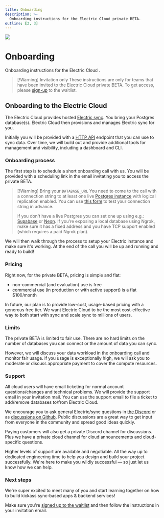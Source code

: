 ```yaml
---
title: Onboarding
description: >-
  Onboarding instructions for the Electric Cloud private BETA.
outline: [2, 3]
---
```


<img src="/img/icons/ddn.svg" class="product-icon" />

# Onboarding

Onboarding instructions for the Electric Cloud <Badge type="info" text="PRIVATE BETA" />.

> [!Warning] Invitation only
> These instructions are only for teams that have been invited to the Electric Cloud private BETA. To get access, please [sign-up](./sign-up) to the waitlist.

## Onboarding to the Electric Cloud

The Electric Cloud provides hosted [Electric sync](/product/electric). You bring your Postgres database(s). Electric Cloud then provisions and manages Electric sync for you.

Initially you will be provided with a [HTTP API](/docs/api/http) endpoint that you can use to sync data. Over time, we will build out and provide additional tools for management and visibility, including a dashboard and CLI.

### Onboarding process

The first step is to schedule a short onboarding call with us. You will be provided with a scheduling link in the email invitating you to access the private BETA.

> [!Warning] Bring your <code>DATABASE_URL</code>
> You need to come to the call with a connection string to at least one live [Postgres instance](/docs/guides/deployment#_1-running-postgres) with logical replication enabled. You can use [this form](https://dashboard.electric-sql.cloud/validate-postgres-for-electric-cloud) to test your connection string in advance.
>
> If you don't have a live Postgres you can set one up using e.g.: [Supabase](/docs/integrations/supabase) or [Neon](/docs/integrations/neon). If you're exposing a local database using Ngrok, make sure it has a fixed address and you have TCP support enabled (which requires a paid Ngrok plan).

We will then walk through the process to setup your Electric instance and make sure it's working. At the end of the call you will be up and running and ready to build!

### Pricing

Right now, for the private BETA, pricing is simple and flat:

- non-commercial (and evaluation) use is free
- commercial use (in production or with active support) is a flat $100/month

In future, our plan is to provide low-cost, usage-based pricing with a generous free tier. We want Electric Cloud to be the most cost-effective way to both start with sync and scale sync to millions of users.

### Limits

The private BETA is limited to fair use. There are no hard limits on the number of databases you can connect or the amount of data you can sync.

However, we will discuss your data workload in the [onboarding call](#onboarding-process) and monitor fair usage. If you usage is exceptionally high, we will ask you to moderate or discuss appropriate payment to cover the compute resources.

### Support

All cloud users will have email ticketing for normal account questions/changes and technical problems. We will provide the support email in your invitation mail. You can use the support email to file a ticket to add/remove databases to/from Electric Cloud.

We encourage you to ask general Electric/sync questions in [the Discord](https://discord.electric-sql.com) or as [discussions on Github](http://github.com/electric-sql/electric/discussions). Public discussions are a great way to get input from everyone in the community and spread good ideas quickly.

Paying customers will also get a private Discord channel for discussions. Plus we have a private cloud channel for cloud announcements and cloud-specific questions.

Higher levels of support are available and negotiable. All the way up to dedicated engineering time to help you design and build your project successfully. We're here to make you wildly successful &mdash; so just let us know how we can help.

### Next steps

We're super excited to meet many of you and start learning together on how to build kickass sync-based apps & backend services!

Make sure you're [signed up to the waitlist](./sign-up) and then follow the instructions in your invitation email.